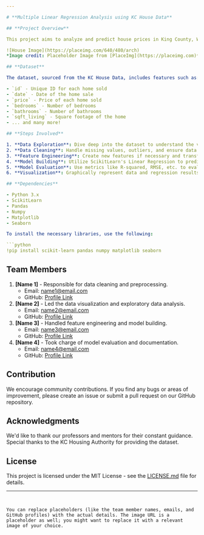 ```yaml
---

# **Multiple Linear Regression Analysis using KC House Data**

## **Project Overview**

This project aims to analyze and predict house prices in King County, Washington, using the Multiple Linear Regression technique with the help of the ScikitLearn library. Our team of four has delved deep into the dataset to gain insights, preprocess data, and build an effective regression model.

![House Image](https://placeimg.com/640/480/arch)  
*Image credit: Placeholder Image from [PlaceImg](https://placeimg.com)*

## **Dataset**

The dataset, sourced from the KC House Data, includes features such as:

- `id` - Unique ID for each home sold
- `date` - Date of the home sale
- `price` - Price of each home sold
- `bedrooms` - Number of bedrooms
- `bathrooms` - Number of bathrooms
- `sqft_living` - Square footage of the home
- ... and many more!

## **Steps Involved**

1. **Data Exploration**: Dive deep into the dataset to understand the various features and their relationships.
2. **Data Cleaning**: Handle missing values, outliers, and ensure data integrity.
3. **Feature Engineering**: Create new features if necessary and transform existing ones for better model performance.
4. **Model Building**: Utilize ScikitLearn's Linear Regression to predict house prices.
5. **Model Evaluation**: Use metrics like R-squared, RMSE, etc. to evaluate the model's performance.
6. **Visualization**: Graphically represent data and regression results for better understanding and insights.

## **Dependencies**

- Python 3.x
- ScikitLearn
- Pandas
- Numpy
- Matplotlib
- Seaborn

To install the necessary libraries, use the following:

```python
!pip install scikit-learn pandas numpy matplotlib seaborn
```

## **Team Members**

1. **[Name 1]** - Responsible for data cleaning and preprocessing.
    - Email: name1@email.com
    - GitHub: [Profile Link](#)
2. **[Name 2]** - Led the data visualization and exploratory data analysis.
    - Email: name2@email.com
    - GitHub: [Profile Link](#)
3. **[Name 3]** - Handled feature engineering and model building.
    - Email: name3@email.com
    - GitHub: [Profile Link](#)
4. **[Name 4]** - Took charge of model evaluation and documentation.
    - Email: name4@email.com
    - GitHub: [Profile Link](#)

## **Contribution**

We encourage community contributions. If you find any bugs or areas of improvement, please create an issue or submit a pull request on our GitHub repository.

## **Acknowledgments**

We'd like to thank our professors and mentors for their constant guidance. Special thanks to the KC Housing Authority for providing the dataset.

## **License**

This project is licensed under the MIT License - see the [LICENSE.md](#) file for details.

---
```


You can replace placeholders (like the team member names, emails, and GitHub profiles) with the actual details. The image URL is a placeholder as well; you might want to replace it with a relevant image of your choice.
